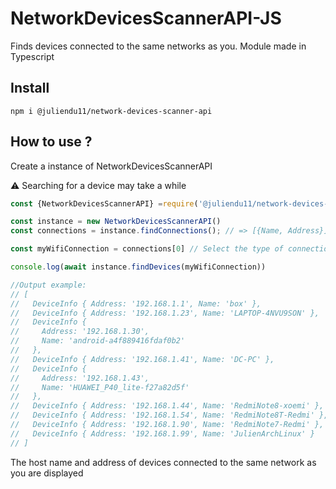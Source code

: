 # NetworkDevicesScannerAPI-JS

Finds devices connected to the same networks as you. Module made in Typescript

## Install

```
npm i @juliendu11/network-devices-scanner-api
```

## How to use ? 

Create a instance of NetworkDevicesScannerAPI

⚠️ Searching for a device may take a while

```javascript
const {NetworkDevicesScannerAPI} =require('@juliendu11/network-devices-scanner-api')

const instance = new NetworkDevicesScannerAPI()
const connections = instance.findConnections(); // => [{Name, Address}]

const myWifiConnection = connections[0] // Select the type of connection on which you want to launch a scan, for wifi the name starts with w (wlan, wlp). Here is the first element of the table for me

console.log(await instance.findDevices(myWifiConnection))

//Output example:
// [
//   DeviceInfo { Address: '192.168.1.1', Name: 'box' },
//   DeviceInfo { Address: '192.168.1.23', Name: 'LAPTOP-4NVU9SON' },
//   DeviceInfo {
//     Address: '192.168.1.30',
//     Name: 'android-a4f889416fdaf0b2'
//   },
//   DeviceInfo { Address: '192.168.1.41', Name: 'DC-PC' },
//   DeviceInfo {
//     Address: '192.168.1.43',
//     Name: 'HUAWEI_P40_lite-f27a82d5f'
//   },
//   DeviceInfo { Address: '192.168.1.44', Name: 'RedmiNote8-xoemi' },
//   DeviceInfo { Address: '192.168.1.54', Name: 'RedmiNote8T-Redmi' },
//   DeviceInfo { Address: '192.168.1.90', Name: 'RedmiNote7-Redmi' },
//   DeviceInfo { Address: '192.168.1.99', Name: 'JulienArchLinux' }
// ]

```

The host name and address of devices connected to the same network as you are displayed